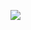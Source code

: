 [![](https://cdn.donmai.us/original/7f/9f/__drawn_by_goldendogaki__7f9f95966e3defcfb159ffcad8fe2b6c.gif)](https://danbooru.donmai.us/posts/5807205?q=sword+gif)

